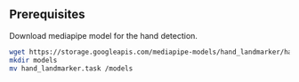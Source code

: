 ## Prerequisites

Download mediapipe model for the hand detection.

```bash
wget https://storage.googleapis.com/mediapipe-models/hand_landmarker/hand_landmarker/float16/latest/hand_landmarker.task
mkdir models
mv hand_landmarker.task /models
```